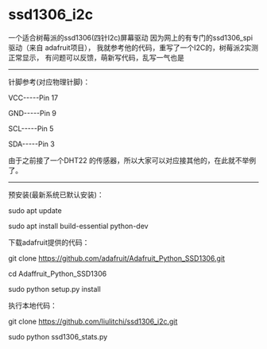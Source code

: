 # ssd1306_i2c
一个适合树莓派的ssd1306(四针I2c)屏幕驱动
因为网上的有专门的ssd1306_spi驱动（来自 adafruit项目），
我就参考他的代码，重写了一个I2C的，树莓派2实测正常显示，
有问题可以反馈，萌新写代码，乱写一气也是

-------------------

针脚参考(对应物理针脚)：

VCC-----Pin 17

GND-----Pin 9

SCL-----Pin 5

SDA-----Pin 3

由于之前接了一个DHT22 的传感器，所以大家可以对应接其他的，在此就不举例了。

--------------------


预安装(最新系统已默认安装)：

sudo apt update

sudo apt install build-essential python-dev


下载adafruit提供的代码：

git clone https://github.com/adafruit/Adafruit_Python_SSD1306.git

cd Adaffruit_Python_SSD1306

sudo python setup.py install


执行本地代码：

git clone https://github.com/liulitchi/ssd1306_i2c.git 

sudo python ssd1306_stats.py

